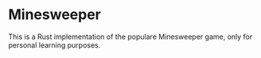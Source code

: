 # Minesweeper

This is a Rust implementation of the populare Minesweeper game, only for personal learning purposes.
